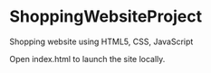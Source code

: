 # ShoppingWebsiteProject
Shopping website using HTML5, CSS, JavaScript

Open index.html to launch the site locally.
